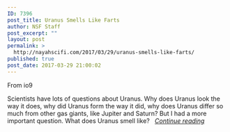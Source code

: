 ```yaml
---
ID: 7396
post_title: Uranus Smells Like Farts
author: NSF Staff
post_excerpt: ""
layout: post
permalink: >
  http://nayahscifi.com/2017/03/29/uranus-smells-like-farts/
published: true
post_date: 2017-03-29 21:00:02
---
```

From io9

Scientists have lots of questions about Uranus. Why does Uranus look the way it does, why did Uranus form the way it did, why does Uranus differ so much from other gas giants, like Jupiter and Saturn? But I had a more important question. What does Uranus smell like?   <em><a href="http://gizmodo.com/uranus-smells-like-farts-1793765256">Continue reading</a></em>